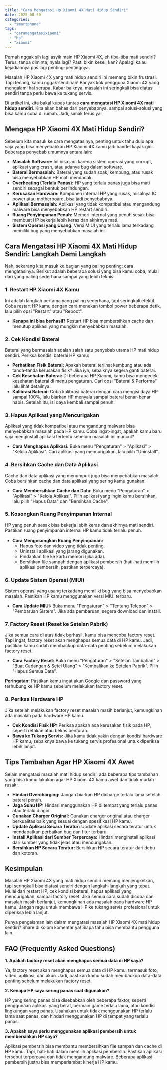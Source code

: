 ```yaml
---
title: "Cara Mengatasi Hp Xiaomi 4X Mati Hidup Sendiri"
date: 2025-08-30
categories: 
  - "smartphone"
tags: 
  - "caramengatasixiaomi"
  - "hp"
  - "xiaomi"
---
```


Pernah nggak sih lagi asyik main HP Xiaomi 4X, eh tiba-tiba mati sendiri? Terus, tanpa diminta, nyala lagi? Pasti bikin kesel, kan? Apalagi kalau kejadiannya pas lagi penting-pentingnya.

Masalah HP Xiaomi 4X yang mati hidup sendiri ini memang bikin frustrasi. Tapi tenang, kamu nggak sendirian! Banyak kok pengguna Xiaomi 4X yang mengalami hal serupa. Kabar baiknya, masalah ini seringkali bisa diatasi sendiri tanpa perlu bawa ke tukang servis.

Di artikel ini, kita bakal kupas tuntas **cara mengatasi HP Xiaomi 4X mati hidup sendiri**. Kita akan bahas dari penyebabnya, sampai solusi-solusi yang bisa kamu coba di rumah. Jadi, simak terus ya!

## Mengapa HP Xiaomi 4X Mati Hidup Sendiri?

Sebelum kita masuk ke cara mengatasinya, penting untuk tahu dulu apa saja yang bisa menyebabkan HP Xiaomi 4X kamu jadi bandel kayak gini. Beberapa penyebab umumnya antara lain:

- **Masalah Software:** Ini bisa jadi karena sistem operasi yang corrupt, aplikasi yang crash, atau adanya bug dalam software.
- **Baterai Bermasalah:** Baterai yang sudah soak, kembung, atau rusak bisa menyebabkan HP mati mendadak.
- **Overheating (Terlalu Panas):** HP yang terlalu panas juga bisa mati sendiri sebagai bentuk perlindungan.
- **Kerusakan Hardware:** Komponen internal HP yang rusak, misalnya IC power atau motherboard, bisa jadi penyebabnya.
- **Aplikasi Bermasalah:** Aplikasi yang tidak kompatibel atau mengandung malware bisa menyebabkan HP restart sendiri.
- **Ruang Penyimpanan Penuh:** Memori internal yang penuh sesak bisa membuat HP bekerja lebih keras dan akhirnya mati.
- **Sistem Operasi yang Usang:** Versi MIUI yang terlalu lama terkadang memiliki bug yang menyebabkan masalah ini.

## Cara Mengatasi HP Xiaomi 4X Mati Hidup Sendiri: Langkah Demi Langkah

Nah, sekarang kita masuk ke bagian yang paling penting: cara mengatasinya. Berikut adalah beberapa solusi yang bisa kamu coba, mulai dari yang paling sederhana sampai yang lebih teknis:

### 1\. Restart HP Xiaomi 4X Kamu

Ini adalah langkah pertama yang paling sederhana, tapi seringkali efektif. Coba restart HP kamu dengan cara menekan tombol power beberapa detik, lalu pilih opsi "Restart" atau "Reboot".

- **Kenapa ini bisa berhasil?** Restart HP bisa membersihkan cache dan menutup aplikasi yang mungkin menyebabkan masalah.

### 2\. Cek Kondisi Baterai

Baterai yang bermasalah adalah salah satu penyebab utama HP mati hidup sendiri. Periksa kondisi baterai HP kamu:

- **Perhatikan Fisik Baterai:** Apakah baterai terlihat kembung atau ada tanda-tanda kerusakan fisik? Jika iya, sebaiknya segera ganti baterai.
- **Cek Kesehatan Baterai:** Di beberapa HP Xiaomi, kamu bisa mengecek kesehatan baterai di menu pengaturan. Cari opsi "Baterai & Performa" lalu lihat detailnya.
- **Kalibrasi Baterai:** Coba kalibrasi baterai dengan cara mengisi daya HP sampai 100%, lalu biarkan HP menyala sampai baterai benar-benar habis. Setelah itu, isi daya kembali sampai penuh.

### 3\. Hapus Aplikasi yang Mencurigakan

Aplikasi yang tidak kompatibel atau mengandung malware bisa menyebabkan masalah pada HP kamu. Coba ingat-ingat, apakah kamu baru saja menginstall aplikasi tertentu sebelum masalah ini muncul?

- **Cara Menghapus Aplikasi:** Buka menu "Pengaturan" > "Aplikasi" > "Kelola Aplikasi". Cari aplikasi yang mencurigakan, lalu pilih "Uninstall".

### 4\. Bersihkan Cache dan Data Aplikasi

Cache dan data aplikasi yang menumpuk juga bisa menyebabkan masalah. Coba bersihkan cache dan data aplikasi yang sering kamu gunakan:

- **Cara Membersihkan Cache dan Data:** Buka menu "Pengaturan" > "Aplikasi" > "Kelola Aplikasi". Pilih aplikasi yang ingin kamu bersihkan, lalu pilih "Hapus Data" dan "Bersihkan Cache".

### 5\. Kosongkan Ruang Penyimpanan Internal

HP yang penuh sesak bisa bekerja lebih keras dan akhirnya mati sendiri. Pastikan ruang penyimpanan internal HP kamu tidak terlalu penuh.

- **Cara Mengosongkan Ruang Penyimpanan:**
    - Hapus foto dan video yang tidak penting.
    - Uninstall aplikasi yang jarang digunakan.
    - Pindahkan file ke kartu memori (jika ada).
    - Bersihkan file sampah dengan aplikasi pembersih (hati-hati memilih aplikasi pembersih, pastikan terpercaya).

### 6\. Update Sistem Operasi (MIUI)

Sistem operasi yang usang terkadang memiliki bug yang bisa menyebabkan masalah. Pastikan HP kamu menggunakan versi MIUI terbaru.

- **Cara Update MIUI:** Buka menu "Pengaturan" > "Tentang Telepon" > "Pembaruan Sistem". Jika ada pembaruan, segera download dan install.

### 7\. Factory Reset (Reset ke Setelan Pabrik)

Jika semua cara di atas tidak berhasil, kamu bisa mencoba factory reset. Tapi ingat, factory reset akan menghapus semua data di HP kamu. Jadi, pastikan kamu sudah membackup data-data penting sebelum melakukan factory reset.

- **Cara Factory Reset:** Buka menu "Pengaturan" > "Setelan Tambahan" > "Buat Cadangan & Setel Ulang" > "Kembalikan ke Setelan Pabrik". Pilih "Hapus Semua Data".

**Peringatan:** Pastikan kamu ingat akun Google dan password yang terhubung ke HP kamu sebelum melakukan factory reset.

### 8\. Periksa Hardware HP

Jika setelah melakukan factory reset masalah masih berlanjut, kemungkinan ada masalah pada hardware HP kamu.

- **Cek Kondisi Fisik HP:** Periksa apakah ada kerusakan fisik pada HP, seperti retakan atau bekas benturan.
- **Bawa ke Tukang Servis:** Jika kamu tidak yakin dengan kondisi hardware HP kamu, sebaiknya bawa ke tukang servis profesional untuk diperiksa lebih lanjut.

## Tips Tambahan Agar HP Xiaomi 4X Awet

Selain mengatasi masalah mati hidup sendiri, ada beberapa tips tambahan yang bisa kamu lakukan agar HP Xiaomi 4X kamu awet dan tidak mudah rusak:

- **Hindari Overcharging:** Jangan biarkan HP dicharge terlalu lama setelah baterai penuh.
- **Jaga Suhu HP:** Hindari menggunakan HP di tempat yang terlalu panas atau terlalu dingin.
- **Gunakan Charger Original:** Gunakan charger original atau charger berkualitas baik yang sesuai dengan spesifikasi HP kamu.
- **Update Aplikasi Secara Teratur:** Update aplikasi secara teratur untuk mendapatkan perbaikan bug dan fitur terbaru.
- **Install Aplikasi dari Sumber Terpercaya:** Hindari menginstall aplikasi dari sumber yang tidak jelas atau mencurigakan.
- **Bersihkan HP Secara Teratur:** Bersihkan HP secara teratur dari debu dan kotoran.

## Kesimpulan

Masalah HP Xiaomi 4X yang mati hidup sendiri memang menjengkelkan, tapi seringkali bisa diatasi sendiri dengan langkah-langkah yang tepat. Mulai dari restart HP, cek kondisi baterai, hapus aplikasi yang mencurigakan, sampai factory reset. Jika semua cara sudah dicoba dan masalah masih berlanjut, kemungkinan ada masalah pada hardware HP kamu. Jangan ragu untuk membawa HP ke tukang servis profesional untuk diperiksa lebih lanjut.

Punya pengalaman lain dalam mengatasi masalah HP Xiaomi 4X mati hidup sendiri? Share di kolom komentar ya! Siapa tahu bisa membantu pengguna lain.

## FAQ (Frequently Asked Questions)

**1\. Apakah factory reset akan menghapus semua data di HP saya?**

Ya, factory reset akan menghapus semua data di HP kamu, termasuk foto, video, aplikasi, dan akun. Jadi, pastikan kamu sudah membackup data-data penting sebelum melakukan factory reset.

**2\. Kenapa HP saya sering panas saat digunakan?**

HP yang sering panas bisa disebabkan oleh beberapa faktor, seperti penggunaan aplikasi yang berat, bermain game terlalu lama, atau kondisi lingkungan yang panas. Usahakan untuk tidak menggunakan HP terlalu lama saat panas, dan hindari menggunakan HP di tempat yang terlalu panas.

**3\. Apakah saya perlu menggunakan aplikasi pembersih untuk membersihkan HP saya?**

Aplikasi pembersih bisa membantu membersihkan file sampah dan cache di HP kamu. Tapi, hati-hati dalam memilih aplikasi pembersih. Pastikan aplikasi tersebut terpercaya dan tidak mengandung malware. Beberapa aplikasi pembersih justru bisa memperlambat kinerja HP kamu.

